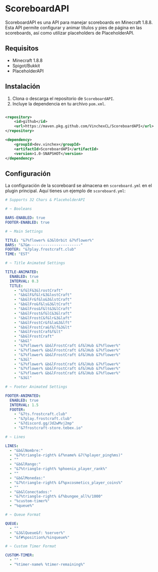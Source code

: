 # ScoreboardAPI

ScoreboardAPI es una API para manejar scoreboards en Minecraft 1.8.8. Esta API permite configurar y animar títulos y pies de página en las scoreboards, así como utilizar placeholders de PlaceholderAPI.

## Requisitos

- Minecraft 1.8.8
- Spigot/Bukkit
- PlaceholderAPI

## Instalación

1. Clona o descarga el repositorio de `ScoreboardAPI`.
2. Incluye la dependencia en tu archivo `pom.xml`.
   
```xml

<repository>
    <id>github</id>
    <url>https://maven.pkg.github.com/VinchexCL/ScoreboardAPI</url>
</repository>

<dependency>
    <groupId>dev.vinchex</groupId>
    <artifactId>ScoreboardAPI</artifactId>
    <version>1.0-SNAPSHOT</version>
</dependency>

```
## Configuración

La configuración de la scoreboard se almacena en `scoreboard.yml` en el plugin principal. Aquí tienes un ejemplo de `scoreboard.yml`:

```yaml name=scoreboard.yml
# Supports 32 Chars & PlaceholderAPI

# ~ Booleans

BARS-ENABLED: true
FOOTER-ENABLED: true

# ~ Main Settings

TITLE: "&7%flower% &3&lOrbit &7%flower%"
BARS: "&7&m-----------------------"
FOOTER: "&7play.frostcraft.club"
TIME: "EST"

# ~ Title Animated Settings

TITLE-ANIMATED:
  ENABLED: true
  INTERVAL: 0.3
  TITLE:
    - "&f&lF&3&lrostCraft"
    - "&b&lF&f&lr&3&lostCraft"
    - "&b&lFr&f&lo&3&lstCraft"
    - "&b&lFro&f&ls&3&ltCraft"
    - "&b&lFros&f&lt&3&lCraft"
    - "&b&lFrost&f&lC&3&lraft"
    - "&b&lFrostC&f&lr&3&laft"
    - "&b&lFrostCr&f&la&3&lft"
    - "&b&lFrostCra&f&lf&3&lt"
    - "&b&lFrostCraf&f&lt"
    - "&b&lFrostCraft"
    - "&b&l"
    - "&7%flower% &b&lFrostCraft &f&lHub &7%flower%"
    - "&7%flower% &b&lFrostCraft &f&lHub &7%flower%"
    - "&7%flower% &b&lFrostCraft &f&lHub &7%flower%"
    - "&3&l"
    - "&7%flower% &b&lFrostCraft &f&lHub &7%flower%"
    - "&7%flower% &b&lFrostCraft &f&lHub &7%flower%"
    - "&7%flower% &b&lFrostCraft &f&lHub &7%flower%"
    - "&3&l"

# ~ Footer Animated Settings

FOOTER-ANIMATED:
  ENABLED: true
  INTERVAL: 1.5
  FOOTER:
    - "&7ts.frostcraft.club"
    - "&7play.frostcraft.club"
    - "&7discord.gg/Jd2wMvj2mp"
    - "&7frostcraft-store.tebex.io"

# ~ Lines

LINES:
  - "&b&lNombre:"
  - "&7%triangle-right% &f%name% &7(%player_ping%ms)"
  - ""
  - "&b&lRango:"
  - "&7%triangle-right% %phoenix_player_rank%"
  - ""
  - "&b&lMonedas:"
  - "&7%triangle-right% &f%pxcosmetics_player_coins%"
  - ""
  - "&b&lConectados:"
  - "&7%triangle-right% &f%bungee_all%/1000"
  - "%custom-timer%"
  - "%queue%"

# ~ Queue Format

QUEUE:
  - ""
  - "&3&lQueue&f: %server%"
  - "&f#%position%/%inqueue%"

# ~ Custom Timer Format

CUSTOM-TIMER:
  - ""
  - "%timer-name% %timer-remaining%"

